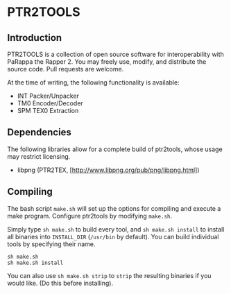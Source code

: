 # PTR2TOOLS

## Introduction

PTR2TOOLS is a collection of open source software for interoperability with PaRappa the Rapper 2. You may freely use, modify, and distribute the source code. Pull requests are welcome.

At the time of writing, the following functionality is available:
- INT Packer/Unpacker
- TM0 Encoder/Decoder
- SPM TEX0 Extraction

## Dependencies

The following libraries allow for a complete build of ptr2tools, whose usage may restrict licensing.
- libpng (PTR2TEX, [http://www.libpng.org/pub/png/libpng.html])

## Compiling

The bash script `make.sh` will set up the options for compiling and execute a make program. Configure ptr2tools by modifying `make.sh`.

Simply type `sh make.sh` to build every tool, and `sh make.sh install` to install all binaries into `INSTALL_DIR` (`/usr/bin` by default). You can build individual tools by specifying their name.
```
sh make.sh 
sh make.sh install
```

You can also use `sh make.sh strip` to `strip` the resulting binaries if you would like. (Do this before installing).


